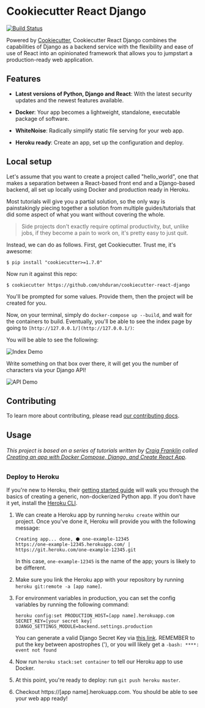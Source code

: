 # Cookiecutter React Django
[![Build Status](https://travis-ci.com/ohduran/cookiecutter-react-django.svg?branch=master)](https://travis-ci.com/ohduran/cookiecutter-react-django)

Powered by [Cookiecutter](https://github.com/cookiecutter/cookiecutter), Cookiecutter React Django combines the capabilities of Django as a backend service with the flexibility and ease of use of React into an opinionated framework that allows you to jumpstart a production-ready web application.

## Features

- __Latest versions of Python, Django and React__: With the latest security updates and the newest features available.

- __Docker__: Your app becomes a lightweight, standalone, executable package of software.

- __WhiteNoise__: Radically simplify static file serving for your web app.

- __Heroku ready__: Create an app, set up the configuration and deploy.

## Local setup
Let's assume that you want to create a project called "hello_world", one that makes a separation between a React-based front end and a Django-based backend, all set up locally using Docker and production ready in Heroku.

Most tutorials will give you a partial solution, so the only way is painstakingly piecing together a solution from multiple guides/tutorials that did some aspect of what you want without covering the whole.

> Side projects don't exactly require optimal productivity, but, unlike jobs, if they become a pain to work on, it's pretty easy to just quit.

Instead, we can do as follows. First, get Cookiecutter. Trust me, it's awesome:

```$ pip install "cookiecutter>=1.7.0" ```

Now run it against this repo:

```$ cookiecutter https://github.com/ohduran/cookiecutter-react-django```

You'll be prompted for some values. Provide them, then the project will be created for you.

Now, on your terminal, simply do `docker-compose up --build`, and wait for the containers to build. Eventually, you'll be able to see the index page by going to `[http://127.0.0.1/](http://127.0.0.1/)`:

You will be able to see the following:

![Index Demo](/index-demo.png)

Write something on that box over there, it will get you the number of characters via your Django API!

![API Demo](/api-demo.png)

## Contributing

To learn more about contributing, please read [our contributing docs](/CONTRIBUTING.md).

## Usage

###### This project is based on a series of tutorials written by [Craig Franklin](https://github.com/cfranklin11) called [Creating an app with Docker Compose, Django, and Create React App](https://dev.to/englishcraig/creating-an-app-with-docker-compose-django-and-create-react-app-31lf).

### Deploy to Heroku

If you're new to Heroku, their [getting started guide](https://devcenter.heroku.com/articles/getting-started-with-python) will walk you through the basics of creating a generic, non-dockerized Python app. If you don’t have it yet, install the [Heroku CLI](https://devcenter.heroku.com/articles/getting-started-with-python#set-up).

1. We can create a Heroku app by running ``` heroku create ``` within our project. Once you've done it, Heroku will provide you with the following message:

    ```
    Creating app... done, ⬢ one-example-12345
    https://one-example-12345.herokuapp.com/ | https://git.heroku.com/one-example-12345.git
    ```

    In this case, ```one-example-12345``` is the name of the app; yours is likely to be different.

2. Make sure you link the Heroku app with your repository by running ```heroku git:remote -a [app name]```.

3. For environment variables in production, you can set the config variables by running the following command:

    ```
    heroku config:set PRODUCTION_HOST=[app name].herokuapp.com SECRET_KEY=[your secret key] DJANGO_SETTINGS_MODULE=backend.settings.production
    ```

    You can generate a valid Django Secret Key via [this link](https://miniwebtool.com/django-secret-key-generator/). REMEMBER to put the key between apostrophes ('), or you will likely get a `-bash: ****: event not found`

4. Now run ```heroku stack:set container``` to tell our Heroku app to use Docker.

5. At this point, you're ready to deploy: run ```git push heroku master```.

6. Checkout https://[app name].herokuapp.com. You should be able to see your web app ready!

